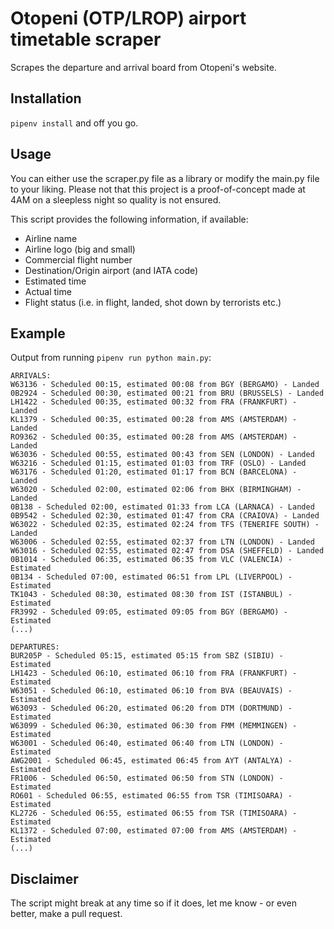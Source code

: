 # Otopeni (OTP/LROP) airport timetable scraper
Scrapes the departure and arrival board from Otopeni's website.

## Installation
`pipenv install` and off you go.

## Usage
You can either use the scraper.py file as a library or modify the main.py file
to your liking. Please not that this project is a proof-of-concept made at 4AM
on a sleepless night so quality is not ensured.

This script provides the following information, if available:
- Airline name
- Airline logo (big and small)
- Commercial flight number
- Destination/Origin airport (and IATA code)
- Estimated time
- Actual time
- Flight status (i.e. in flight, landed, shot down by terrorists etc.) 

## Example

Output from running `pipenv run python main.py`:

    ARRIVALS:
    W63136 - Scheduled 00:15, estimated 00:08 from BGY (BERGAMO) - Landed
    0B2924 - Scheduled 00:30, estimated 00:21 from BRU (BRUSSELS) - Landed
    LH1422 - Scheduled 00:35, estimated 00:32 from FRA (FRANKFURT) - Landed
    KL1379 - Scheduled 00:35, estimated 00:28 from AMS (AMSTERDAM) - Landed
    RO9362 - Scheduled 00:35, estimated 00:28 from AMS (AMSTERDAM) - Landed
    W63036 - Scheduled 00:55, estimated 00:43 from SEN (LONDON) - Landed
    W63216 - Scheduled 01:15, estimated 01:03 from TRF (OSLO) - Landed
    W63176 - Scheduled 01:20, estimated 01:17 from BCN (BARCELONA) - Landed
    W63020 - Scheduled 02:00, estimated 02:06 from BHX (BIRMINGHAM) - Landed
    0B138 - Scheduled 02:00, estimated 01:33 from LCA (LARNACA) - Landed
    0B9542 - Scheduled 02:30, estimated 01:47 from CRA (CRAIOVA) - Landed
    W63022 - Scheduled 02:35, estimated 02:24 from TFS (TENERIFE SOUTH) - Landed
    W63006 - Scheduled 02:55, estimated 02:37 from LTN (LONDON) - Landed
    W63016 - Scheduled 02:55, estimated 02:47 from DSA (SHEFFELD) - Landed
    0B1014 - Scheduled 06:35, estimated 06:35 from VLC (VALENCIA) - Estimated
    0B134 - Scheduled 07:00, estimated 06:51 from LPL (LIVERPOOL) - Estimated
    TK1043 - Scheduled 08:30, estimated 08:30 from IST (ISTANBUL) - Estimated
    FR3992 - Scheduled 09:05, estimated 09:05 from BGY (BERGAMO) - Estimated
    (...)
    
    DEPARTURES:
    BUR205P - Scheduled 05:15, estimated 05:15 from SBZ (SIBIU) - Estimated
    LH1423 - Scheduled 06:10, estimated 06:10 from FRA (FRANKFURT) - Estimated
    W63051 - Scheduled 06:10, estimated 06:10 from BVA (BEAUVAIS) - Estimated
    W63093 - Scheduled 06:20, estimated 06:20 from DTM (DORTMUND) - Estimated
    W63099 - Scheduled 06:30, estimated 06:30 from FMM (MEMMINGEN) - Estimated
    W63001 - Scheduled 06:40, estimated 06:40 from LTN (LONDON) - Estimated
    AWG2001 - Scheduled 06:45, estimated 06:45 from AYT (ANTALYA) - Estimated
    FR1006 - Scheduled 06:50, estimated 06:50 from STN (LONDON) - Estimated
    RO601 - Scheduled 06:55, estimated 06:55 from TSR (TIMISOARA) - Estimated
    KL2726 - Scheduled 06:55, estimated 06:55 from TSR (TIMISOARA) - Estimated
    KL1372 - Scheduled 07:00, estimated 07:00 from AMS (AMSTERDAM) - Estimated
    (...)
    
 ## Disclaimer
 The script might break at any time so if it does, let me know - or even better, 
 make a pull request.